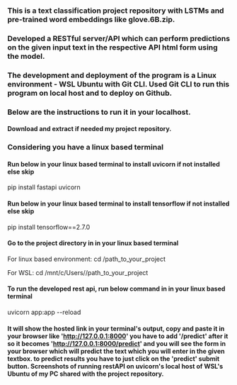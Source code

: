 ### This is a text classification project repository with LSTMs and pre-trained word embeddings like glove.6B.zip.
### Developed a RESTful server/API which can perform predictions on the given input text in the respective API html form using the model. 
### The development and deployment of the program is a Linux environment - WSL Ubuntu with Git CLI. Used Git CLI to run this program on local host and to deploy on Github.





### Below are the instructions to run it in your localhost.

#### Download and extract if needed my project repository.

### Considering you have a linux based terminal
#### Run below in your linux based terminal to install uvicorn if not installed else skip
pip install fastapi uvicorn

#### Run below in your linux based terminal  to install tensorflow if not installed else skip
pip install tensorflow==2.7.0

#### Go to the project directory in in your linux based terminal
For linux based environment: cd /path_to_your_project

For WSL: cd /mnt/c/Users/<username>/path_to_your_project

#### To run the developed rest api, run below command in in your linux based terminal 
uvicorn app:app --reload

#### It will show the hosted link in your terminal's output, copy and paste it in your browser like 'http://127.0.0.1:8000' you have to add '/predict' after it so it becomes 'http://127.0.0.1:8000/predict' and you will see the form in your browser which will predict the text which you will enter in the given textbox. to predict results you have to just click on the 'predict' submit button. Screenshots of running restAPI on uvicorn's local host of WSL's Ubuntu of my PC shared with the project repository.